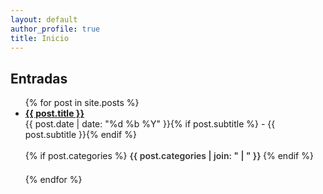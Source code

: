 ```yaml
---
layout: default
author_profile: true
title: Inicio
---
```


<h2>Entradas</h2>
<ul>
  {% for post in site.posts %}
    <li style="margin-bottom: 1.5em;">
      <strong><a href="{{ post.url | relative_url }}">{{ post.title }}</a></strong><br>
      {{ post.date | date: "%d %b %Y" }}{% if post.subtitle %} - {{ post.subtitle }}{% endif %}
      <br><br>
      {% if post.categories %}
        <span style="font-weight: 600; color: #333;">
          {{ post.categories | join: "  |  " }}
        </span>
      {% endif %}
    </li>
  {% endfor %}
</ul>
